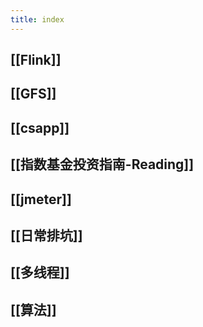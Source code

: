 ```yaml
---
title: index
---
```


## [[Flink]]
##
## [[GFS]]
##
## [[csapp]]
## [[指数基金投资指南-Reading]]
##
## [[jmeter]]
## [[日常排坑]]
## [[多线程]]
##
## [[算法]]
